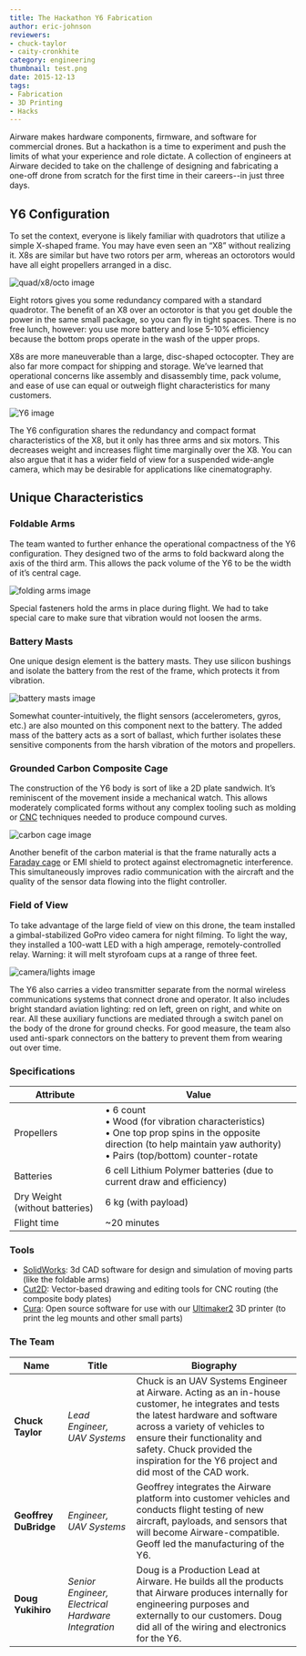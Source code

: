 ```yaml
---
title: The Hackathon Y6 Fabrication
author: eric-johnson
reviewers:
- chuck-taylor
- caity-cronkhite
category: engineering
thumbnail: test.png
date: 2015-12-13
tags:
- Fabrication
- 3D Printing
- Hacks
---
```


Airware makes hardware components, firmware, and software for commercial drones. But a hackathon is a time to experiment and push the limits of what your experience and role dictate. A collection of engineers at Airware decided to take on the challenge of designing and fabricating a one-off drone from scratch for the first time in their careers--in just three days.

Y6 Configuration
----------------
To set the context, everyone is likely familiar with quadrotors that utilize a simple X-shaped frame. You may have even seen an “X8” without realizing it. X8s are similar but have two rotors per arm, whereas an octorotors would have all eight propellers arranged in a disc.

![quad/x8/octo image](https://placehold.it/850x450)

Eight rotors gives you some redundancy compared with a standard quadrotor. The benefit of an X8 over an octorotor is that you get double the power in the same small package, so you can fly in tight spaces. There is no free lunch, however: you use more battery and lose 5-10% efficiency because the bottom props operate in the wash of the upper props.

X8s are more maneuverable than a large, disc-shaped octocopter. They are also far more compact for shipping and storage. We’ve learned that operational concerns like assembly and disassembly time, pack volume, and ease of use can equal or outweigh flight characteristics for many customers.

![Y6 image](https://placehold.it/850x450)

The Y6 configuration shares the redundancy and compact format characteristics of the X8, but it only has three arms and six motors. This decreases weight and increases flight time marginally over the X8. You can also argue that it has a wider field of view for a suspended wide-angle camera, which may be desirable for applications like cinematography.

Unique Characteristics
----------------------

### Foldable Arms

The team wanted to further enhance the operational compactness of the Y6 configuration. They designed two of the arms to fold backward along the axis of the third arm. This allows the pack volume of the Y6 to be the width of it’s central cage.

![folding arms image](https://placehold.it/850x450)

Special fasteners hold the arms in place during flight. We had to take special care to make sure that vibration would not loosen the arms.

### Battery Masts

One unique design element is the battery masts. They use silicon bushings and isolate the battery from the rest of the frame, which protects it from vibration.

![battery masts image](https://placehold.it/850x450)

Somewhat counter-intuitively, the flight sensors (accelerometers, gyros, etc.) are also mounted on this component next to the battery. The added mass of the battery acts as a sort of ballast, which further isolates these sensitive components from the harsh vibration of the motors and propellers.

### Grounded Carbon Composite Cage

The construction of the Y6 body is sort of like a 2D plate sandwich. It’s reminiscent of the movement inside a mechanical watch. This allows moderately complicated forms without any complex tooling such as molding or [CNC](https://en.wikipedia.org/wiki/CNC_router) techniques needed to produce compound curves.

![carbon cage image](https://placehold.it/850x450)

Another benefit of the carbon material is that the frame naturally acts a [Faraday cage](https://en.wikipedia.org/wiki/Faraday_cage) or EMI shield to protect against electromagnetic interference. This simultaneously improves radio communication with the aircraft and the quality of the sensor data flowing into the flight controller.

### Field of View

To take advantage of the large field of view on this drone, the team installed a gimbal-stabilized GoPro video camera for night filming. To light the way, they installed a 100-watt LED with a high amperage, remotely-controlled relay. Warning: it will melt styrofoam cups at a range of three feet.

![camera/lights image](https://placehold.it/850x450)

The Y6 also carries a video transmitter separate from the normal wireless communications systems that connect drone and operator. It also includes bright standard aviation lighting: red on left, green on right, and white on rear. All these auxiliary functions are mediated through a switch panel on the body of the drone for ground checks. For good measure, the team also used anti-spark connectors on the battery to prevent them from wearing out over time.

### Specifications

|Attribute|Value|
|---------|-----|
|Propellers|• 6 count<br>• Wood (for vibration characteristics)<br>• One top prop spins in the opposite direction (to help maintain yaw authority)<br>• Pairs (top/bottom) counter-rotate|
|Batteries|6 cell Lithium Polymer batteries (due to current draw and efficiency)|
|Dry Weight (without batteries)|6 kg (with payload)|
|Flight time|~20 minutes|

### Tools

* [SolidWorks](http://www.solidworks.com/): 3d CAD software for design and simulation of moving parts (like the foldable arms)
* [Cut2D](http://www.vectric.com/products/cut2d.html): Vector-based drawing and editing tools for CNC routing (the composite body plates)
* [Cura](https://ultimaker.com/en/products/cura-software): Open source software for use with our [Ultimaker2](https://ultimaker.com/) 3D printer (to print the leg mounts and other small parts)

### The Team

|Name|Title|Biography|
|----|-----|---------|
|__Chuck Taylor__|_Lead Engineer, UAV Systems_|Chuck is an UAV Systems Engineer at Airware. Acting as an in-house customer, he integrates and tests the latest hardware and software across a variety of vehicles to ensure their functionality and safety. Chuck provided the inspiration for the Y6 project and did most of the CAD work.|
|__Geoffrey DuBridge__|_Engineer, UAV Systems_|Geoffrey integrates the Airware platform into customer vehicles and conducts flight testing of new aircraft, payloads, and sensors that will become Airware-compatible. Geoff led the manufacturing of the Y6.|
|__Doug Yukihiro__|_Senior Engineer, Electrical Hardware Integration_|Doug is a Production Lead at Airware. He builds all the products that Airware produces internally for engineering purposes and externally to our customers. Doug did all of the wiring and electronics for the Y6.|
